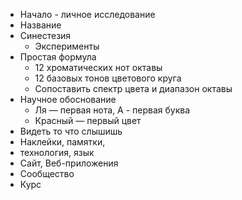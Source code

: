 *   Начало - личное исследование
*   Название
*   Синестезия
    *   Эксперименты
*   Простая формула
    *   12 хроматических нот октавы
    *   12 базовых тонов цветового круга
    *   Сопоставить спектр цвета и диапазон октавы
*   Научное обоснование
    *   Ля — первая нота, A - первая буква
    *   Красный — первый цвет
*   Видеть то что слышишь
*   Наклейки, памятки,
*   технология, язык
*   Сайт, Веб-приложения
*   Сообщество
*   Курс